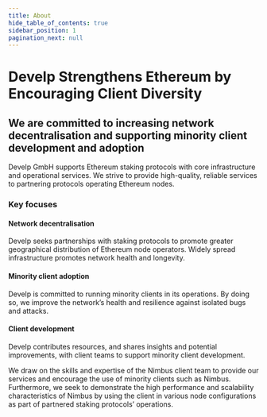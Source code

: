 ```yaml
---
title: About
hide_table_of_contents: true
sidebar_position: 1
pagination_next: null
---
```


# Develp Strengthens Ethereum by Encouraging Client Diversity

## We are committed to increasing network decentralisation and supporting minority client development and adoption

Develp GmbH supports Ethereum staking protocols with core infrastructure and operational services. We strive to provide high-quality, reliable services to partnering protocols operating Ethereum nodes.

### Key focuses

#### Network decentralisation

Develp seeks partnerships with staking protocols to promote greater geographical distribution of Ethereum node operators. Widely spread infrastructure promotes network health and longevity. 

#### Minority client adoption

Develp is committed to running minority clients in its operations. By doing so, we improve the network’s health and resilience against isolated bugs and attacks.

#### Client development

Develp contributes resources, and shares insights and potential improvements, with client teams to support minority client development.

We draw on the skills and expertise of the Nimbus client team to provide our services and encourage the use of minority clients such as Nimbus. Furthermore, we seek to demonstrate the high performance and scalability characteristics of Nimbus by using the client in various node configurations as part of partnered staking protocols’ operations.
